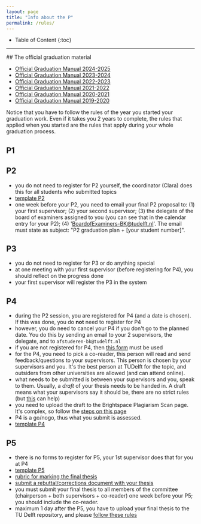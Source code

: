```yaml
---
layout: page
title: "Info about the P"
permalink: /rules/
---
```


<div class="box" markdown="1"> 

* Table of Content
{:toc}

</div>

- - -

<section id="gradmanual">
</section>
## The official graduation material

- [Official Graduation Manual 2024-2025](GraduationManualGeomatics2024-2025.pdf)
- [Official Graduation Manual 2023-2024](GraduationManualGeomatics2023-2024.pdf)
- [Official Graduation Manual 2022-2023](GraduationManualGeomatics2022-2023.pdf)
- [Official Graduation Manual 2021-2022](GraduationManualGeomatics2021-2022.pdf)
- [Official Graduation Manual 2020-2021](GraduationManualGeomatics2020-2021.pdf)
- [Official Graduation Manual 2019-2020](GraduationManualGeomatics2019-2020.pdf)
   
Notice that you have to follow the rules of the year you started your graduation work.
Even if it takes you 2 years to complete, the rules that applied when you started are the rules that apply during your whole graduation process.


## P1

<div data-tf-live="01JRAE19NS8QBE1VGW9C8GXWNS"></div><script src="//embed.typeform.com/next/embed.js"></script>

## P2

- you do not need to register for P2 yourself, the coordinator (Clara) does this for all students who submitted topics
- [template P2](../templates/#p2)
- one week before your P2, you need to email your final P2 proposal to: (1) your first supervisor; (2) your second supervisor; (3) the delegate of the board of examiners assigned to you (you can see that in the calendar entry for your P2); (4)  'BoardofExaminers-BK@tudelft.nl'.
The email must state as subject: "P2 graduation plan + [your student number]". 


## P3

- you do not need to register for P3 or do anything special
- at one meeting with your first supervisor (before registering for P4), you should reflect on the progress done
- your first supervisor will register the P3 in the system


## P4

- during the P2 session, you are registered for P4 (and a date is chosen). If this was done, you do **not** need to register for P4 
- however, you do need to cancel your P4 if you don't go to the planned date. You do this by sending an email to your 2 supervisors, the delegate, and to `afstuderen-bk@tudelft.nl`
- if you are not registered for P4, then [this form](https://www.tudelft.nl/en/student/a-be-student-portal/practical-affairs/forms) must be used
- for the P4, you need to pick a co-reader, this person will read and send feedback/questions to your supervisors. This person is chosen by your supervisors and you. It's the best person at TUDelft for the topic, and outsiders from other universities are allowed (and can attend online).
- what needs to be submitted is between your supervisors and you, speak to them. Usually, a *draft* of your thesis needs to be handed in. A draft means what your supervisors say it should be, there are no strict rules (but [this](https://3d.bk.tudelft.nl/courses/geo2020/faq/#what-is-a-complete-draft-at-p4) can help)
- you need to upload the draft to the Brightspace Plagiarism Scan page. It's complex, so follow the [steps on this page](../plagiarism)
- P4 is a go/nogo, thus what you submit is assessed.
- [template P4](../templates/#p4p5)


## P5

- there is no forms to register for P5, your 1st supervisor does that for you at P4
- [template P5](../templates/#p4p5)
- [rubric for marking the final thesis](../rubric/)
- [submit a rebuttal/corrections document with your thesis](https://3d.bk.tudelft.nl/courses/geo2020/tips/#with-the-p5-thesis-submit-a-rebuttalcorrections-document)
- you must submit your final thesis to all members of the committee (chairperson + both supervisors + co-reader) one week before your P5; you should include the co-reader.
- maximum 1 day after the P5, you have to upload your final thesis to the TU Delft repository, and please [follow these rules](https://3d.bk.tudelft.nl/courses/geo2020/faq/#how-to-upload-your-final-thesis-to-the-tud-repository)

